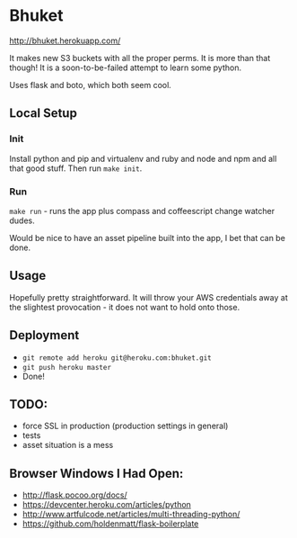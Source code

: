 # Bhuket

http://bhuket.herokuapp.com/

It makes new S3 buckets with all the proper perms. It is more than that though! It is a soon-to-be-failed attempt to learn some python.

Uses flask and boto, which both seem cool.

## Local Setup

### Init

Install python and pip and virtualenv and ruby and node and npm and all that good stuff. Then run `make init`.

### Run

`make run` - runs the app plus compass and coffeescript change watcher dudes.

Would be nice to have an asset pipeline built into the app, I bet that can be done.

## Usage

Hopefully pretty straightforward. It will throw your AWS credentials away at the slightest provocation - it does not want to hold onto those.

## Deployment

- `git remote add heroku git@heroku.com:bhuket.git`
- `git push heroku master`
- Done!

## TODO:

- force SSL in production (production settings in general)
- tests
- asset situation is a mess

## Browser Windows I Had Open:

- http://flask.pocoo.org/docs/
- https://devcenter.heroku.com/articles/python
- http://www.artfulcode.net/articles/multi-threading-python/
- https://github.com/holdenmatt/flask-boilerplate